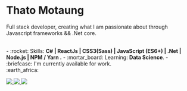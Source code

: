 # Thato Motaung

<p>
  Full stack developer, creating what I am passionate about through Javascript frameworks && .Net core. 
</p>

<br>
- :rocket: Skills: <strong> C# | ReactJs | CSS3(Sass) | JavaScript (ES6+) | .Net | Node.js | NPM / Yarn .</strong>
- :mortar_board: Learning: <strong>Data Science</strong>.
- :briefcase: I'm currently available for work.
<br>
 :earth_africa:
<p align="left">
  <a href="mailto:thatokamomotaung@gmail.com">
    <img src="https://img.shields.io/badge/-thatokamomotaung@gmail.com-6633cc?style=flat-square&logo=Gmail&logoColor=white&link=mailto:thatokamomotaung@gmail.com" />
  </a>
  <a href="https://www.linkedin.com/in/thato-motaung-3a727814a/">
    <img src="https://img.shields.io/badge/-Thato%20Motaung-6633cc?style=flat-square&logo=Linkedin&logoColor=white&link=https://www.linkedin.com/in/thato-motaung-3a727814a/" />
  </a>
  <a href="https://github.com/ThisThato/?tab=follow">
    <img src="https://img.shields.io/github/followers/ThisThato?label=Follow&style=social" />
  </a>
</p>
